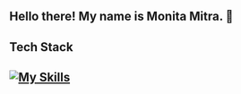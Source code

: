 ## Hello there! My name is Monita Mitra. 👋
## Tech Stack
[![My Skills](https://skillicons.dev/icons?i=ts,js,reactjs,nextjs,vercel,nodejs,html,css,tailwind,figma)](https://skillicons.dev)
---
<!--
**monitamitra/monitamitra** is a ✨ _special_ ✨ repository because its `README.md` (this file) appears on your GitHub profile.

Here are some ideas to get you started:

- 🔭 I’m currently working on ...
- 🌱 I’m currently learning ...
- 👯 I’m looking to collaborate on ...
- 🤔 I’m looking for help with ...
- 💬 Ask me about ...
- 📫 How to reach me: ...
- 😄 Pronouns: ...
- ⚡ Fun fact: ...
-->


